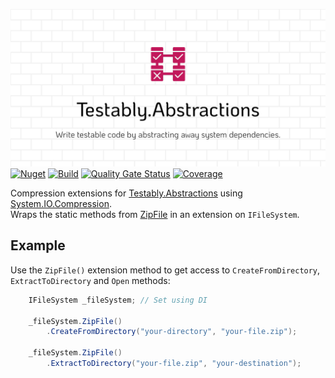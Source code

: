 ![Testably.Abstractions](https://raw.githubusercontent.com/Testably/Testably.Abstractions/main/Docs/Images/social-preview.png)
[![Nuget](https://img.shields.io/nuget/v/Testably.Abstractions.Compression)](https://www.nuget.org/packages/Testably.Abstractions.Compression)
[![Build](https://github.com/Testably/Testably.Abstractions/actions/workflows/build.yml/badge.svg)](https://github.com/Testably/Testably.Abstractions/actions/workflows/build.yml)
[![Quality Gate Status](https://sonarcloud.io/api/project_badges/measure?project=Testably_Testably.Abstractions&branch=main&metric=alert_status)](https://sonarcloud.io/summary/overall?id=Testably_Testably.Abstractions&branch=main)
[![Coverage](https://sonarcloud.io/api/project_badges/measure?project=Testably_Testably.Abstractions&branch=main&metric=coverage)](https://sonarcloud.io/summary/overall?id=Testably_Testably.Abstractions&branch=main)

Compression extensions for [Testably.Abstractions](../README.md) using [System.IO.Compression](https://www.nuget.org/packages/System.IO.Compression/).  
Wraps the static methods from [ZipFile](https://learn.microsoft.com/en-us/dotnet/api/system.io.compression.zipfile) in an extension on `IFileSystem`.

## Example
Use the `ZipFile()` extension method to get access to `CreateFromDirectory`, `ExtractToDirectory` and `Open` methods:
```csharp
    IFileSystem _fileSystem; // Set using DI
		
    _fileSystem.ZipFile()
        .CreateFromDirectory("your-directory", "your-file.zip");

    _fileSystem.ZipFile()
        .ExtractToDirectory("your-file.zip", "your-destination");
```
